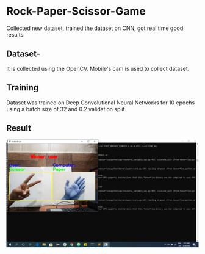 # Rock-Paper-Scissor-Game
Collected new dataset, trained the dataset on CNN, got real time good results.

## Dataset-
It is collected using the OpenCV. Mobile's cam is used to collect dataset.

## Training
Dataset was trained on Deep Convolutional Neural Networks for 10 epochs using a batch size of 32 and 0.2 validation split.

## Result
![alt text](https://github.com/Rajatjain97/Rock-Paper-Scissor-Game/blob/master/result.jpeg)
